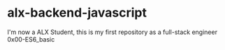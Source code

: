 # alx-backend-javascript
I'm now a ALX Student, this is my first repository as a full-stack engineer
0x00-ES6_basic
